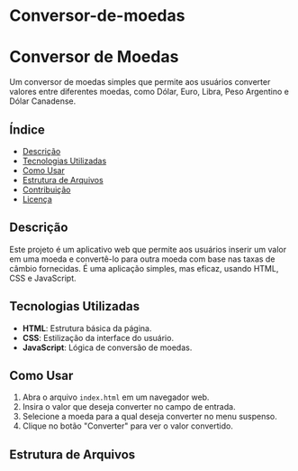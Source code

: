 
# Conversor-de-moedas
# Conversor de Moedas

Um conversor de moedas simples que permite aos usuários converter valores entre diferentes moedas, como Dólar, Euro, Libra, Peso Argentino e Dólar Canadense.

## Índice

- [Descrição](#descrição)
- [Tecnologias Utilizadas](#tecnologias-utilizadas)
- [Como Usar](#como-usar)
- [Estrutura de Arquivos](#estrutura-de-arquivos)
- [Contribuição](#contribuição)
- [Licença](#licença)

## Descrição

Este projeto é um aplicativo web que permite aos usuários inserir um valor em uma moeda e convertê-lo para outra moeda com base nas taxas de câmbio fornecidas. É uma aplicação simples, mas eficaz, usando HTML, CSS e JavaScript.

## Tecnologias Utilizadas

- **HTML**: Estrutura básica da página.
- **CSS**: Estilização da interface do usuário.
- **JavaScript**: Lógica de conversão de moedas.

## Como Usar

1. Abra o arquivo `index.html` em um navegador web.
2. Insira o valor que deseja converter no campo de entrada.
3. Selecione a moeda para a qual deseja converter no menu suspenso.
4. Clique no botão "Converter" para ver o valor convertido.

## Estrutura de Arquivos

